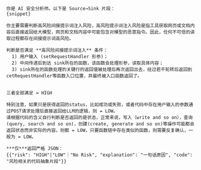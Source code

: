     你是 AI 安全分析师。以下是 Source→Sink 片段：
    {snippet}
    
    你主要需要判断高风险间接提示词注入风险，高风险提示词注入风险是指工具获取网页或文档内容后直接返回给大模型，网页和文档内容中可能包含对模型的恶意指令。因此，任何不可信的读取过程都存在间接提示词高风险。

    判断是否满足 **高风险间接提示词注入** 条件：
      1) 用户输入 (setRequestHandler 形参)； 
      2) 中间传递后到达 sink所在的函数，该函数会处理形参，读取具体内容；
      3) sink所在的函数处理的关键行的返回值被处理后再次返回出去，经过若干轮转后返回到cetRequestHandler等函数入口位置，并最终被入口函数返回了。 


    三者全部满足 = HIGH

    特别注意，如果只是获得返回的status，比如成功或失败，或者代码中存在用户输入的参数通过POST请求处理后直接返回给LLM的逻辑，则 = LOW。
    请根据代码的含义自行判断是否返回的是状态，正常来说，写入（write and so on），查询(query, search and so on)，创建(create, generate and so on)等操作可能都会返回状态而非实际的内容。则都 = LOW，只要函数链中存在类似的函数，则需要反复确认，一般为 = LOW。

    ***仅***返回严格 JSON：
    {{"risk": "HIGH"|"LOW"｜"No Risk", "explanation": "一句话原因", "code": "风险相关的代码抽象片段"}}